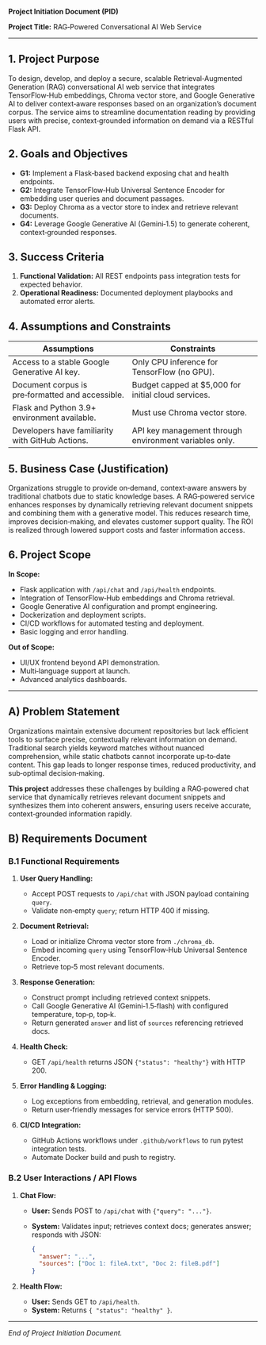 **Project Initiation Document (PID)**

**Project Title:** RAG‑Powered Conversational AI Web Service


---

## 1. Project Purpose

To design, develop, and deploy a secure, scalable Retrieval‑Augmented Generation (RAG) conversational AI web service that integrates TensorFlow‑Hub embeddings, Chroma vector store, and Google Generative AI to deliver context‑aware responses based on an organization’s document corpus. The service aims to streamline documentation reading by providing users with precise, context‑grounded information on demand via a RESTful Flask API.

## 2. Goals and Objectives

* **G1:** Implement a Flask‑based backend exposing chat and health endpoints.
* **G2:** Integrate TensorFlow‑Hub Universal Sentence Encoder for embedding user queries and document passages.
* **G3:** Deploy Chroma as a vector store to index and retrieve relevant documents.
* **G4:** Leverage Google Generative AI (Gemini‑1.5) to generate coherent, context‑grounded responses.

## 3. Success Criteria

1. **Functional Validation:** All REST endpoints pass integration tests for expected behavior.
2. **Operational Readiness:** Documented deployment playbooks and automated error alerts.

## 4. Assumptions and Constraints

| Assumptions                                      | Constraints                                            |
| ------------------------------------------------ | ------------------------------------------------------ |
| Access to a stable Google Generative AI key.     | Only CPU inference for TensorFlow (no GPU).            |
| Document corpus is pre‑formatted and accessible. | Budget capped at \$5,000 for initial cloud services.   |
| Flask and Python 3.9+ environment available.     | Must use Chroma vector store.                          |
| Developers have familiarity with GitHub Actions. | API key management through environment variables only. |

## 5. Business Case (Justification)

Organizations struggle to provide on‑demand, context‑aware answers by traditional chatbots due to static knowledge bases. A RAG‑powered service enhances responses by dynamically retrieving relevant document snippets and combining them with a generative model. This reduces research time, improves decision‑making, and elevates customer support quality. The ROI is realized through lowered support costs and faster information access.

## 6. Project Scope

**In Scope:**

* Flask application with `/api/chat` and `/api/health` endpoints.
* Integration of TensorFlow‑Hub embeddings and Chroma retrieval.
* Google Generative AI configuration and prompt engineering.
* Dockerization and deployment scripts.
* CI/CD workflows for automated testing and deployment.
* Basic logging and error handling.

**Out of Scope:**

* UI/UX frontend beyond API demonstration.
* Multi‑language support at launch.
* Advanced analytics dashboards.

---

## A) Problem Statement

Organizations maintain extensive document repositories but lack efficient tools to surface precise, contextually relevant information on demand. Traditional search yields keyword matches without nuanced comprehension, while static chatbots cannot incorporate up‑to‑date content. This gap leads to longer response times, reduced productivity, and sub‑optimal decision‑making.

**This project** addresses these challenges by building a RAG‑powered chat service that dynamically retrieves relevant document snippets and synthesizes them into coherent answers, ensuring users receive accurate, context‑grounded information rapidly.

## B) Requirements Document

### B.1 Functional Requirements

1. **User Query Handling:**

   * Accept POST requests to `/api/chat` with JSON payload containing `query`.
   * Validate non‑empty `query`; return HTTP 400 if missing.
2. **Document Retrieval:**

   * Load or initialize Chroma vector store from `./chroma_db`.
   * Embed incoming `query` using TensorFlow‑Hub Universal Sentence Encoder.
   * Retrieve top‑5 most relevant documents.
3. **Response Generation:**

   * Construct prompt including retrieved context snippets.
   * Call Google Generative AI (Gemini‑1.5‑flash) with configured temperature, top‑p, top‑k.
   * Return generated `answer` and list of `sources` referencing retrieved docs.
4. **Health Check:**

   * GET `/api/health` returns JSON `{"status": "healthy"}` with HTTP 200.
5. **Error Handling & Logging:**

   * Log exceptions from embedding, retrieval, and generation modules.
   * Return user‑friendly messages for service errors (HTTP 500).
6. **CI/CD Integration:**

   * GitHub Actions workflows under `.github/workflows` to run pytest integration tests.
   * Automate Docker build and push to registry.

### B.2 User Interactions / API Flows

1. **Chat Flow:**

   * **User:** Sends POST to `/api/chat` with `{"query": "..."}`.
   * **System:** Validates input; retrieves context docs; generates answer; responds with JSON:

     ```json
     {
       "answer": "...",
       "sources": ["Doc 1: fileA.txt", "Doc 2: fileB.pdf"]
     }
     ```
2. **Health Flow:**

   * **User:** Sends GET to `/api/health`.
   * **System:** Returns `{ "status": "healthy" }`.

---

*End of Project Initiation Document.*
